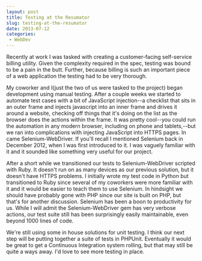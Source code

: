 ```yaml
---
layout: post
title: Testing at the Resumator
slug: testing-at-the-resumator
date: 2013-07-12
categories:
 - WebDev
---
```


Recently at work I was tasked with creating a customer-facing self-service billing utility. Given the complexity required in the spec, testing was bound to be a pain in the butt. Further, because billing is such an important piece of a web application the testing had to be very thorough.


My coworker and I(just the two of us were tasked to the project) began development using manual testing. After a couple weeks we started to automate test cases with a bit of JavaScript injection--a checklist that sits in an outer frame and injects javascript into an inner frame and drives it around a website, checking off things that it's doing on the list as the browser does the actions within the frame. It was pretty cool--you could run the automation in any modern browser, including on phone and tablets,--but we ran into complications with injecting JavaScript into HTTPS pages. In came Selenium-WebDriver. If you'll recall I mentioned Selenium back in December 2012, when I was first introduced to it. I was vaguely familiar with it and it sounded like something very useful for our project.


After a short while we transitioned our tests to Selenium-WebDriver scripted with Ruby. It doesn't run on as many devices as our previous solution, but it doesn't have HTTPS problems. I initially wrote my test code in Python but transitioned to Ruby since several of my coworkers were more familiar with it and it would be easier to teach them to use Selenium. In hindsight we should have probably gone with PHP since our site is built on PHP, but that's for another discussion. Selenium has been a boon to productivity for us. While I will admit the Selenium-WebDriver gem has very verbose actions, our test suite still has been surprisingly easily maintainable, even beyond 1000 lines of code.


We're still using some in house solutions for unit testing. I think our next step will be putting together a suite of tests in PHPUnit. Eventually it would be great to get a Continuous Integration system rolling, but that may still be quite a ways away. I'd love to see more testing in place.
